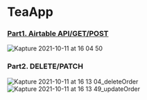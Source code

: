 # TeaApp
### [Part1. Airtable API/GET/POST](https://medium.com/彼得潘的-swift-ios-app-開發教室/麻古茶坊macu-訂飲料app-part1-airtable串接-下載-上傳-9de592c4bdfb)
![Kapture 2021-10-11 at 16 04 50](https://user-images.githubusercontent.com/48798659/137591862-95127bff-db33-4bcf-9035-e5bc1e8f76b2.gif)
### Part2. DELETE/PATCH
![Kapture 2021-10-11 at 16 13 04_deleteOrder](https://user-images.githubusercontent.com/48798659/137592013-41e401f9-4261-4354-8fe3-df4820a97d88.gif)
![Kapture 2021-10-11 at 16 13 49_updateOrder](https://user-images.githubusercontent.com/48798659/137592070-92d3d88d-3ca6-472c-9bb2-eec3a8c1904f.gif)


